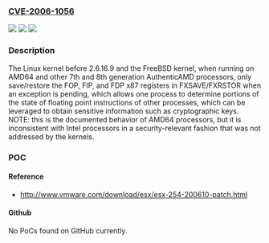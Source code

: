 ### [CVE-2006-1056](https://cve.mitre.org/cgi-bin/cvename.cgi?name=CVE-2006-1056)
![](https://img.shields.io/static/v1?label=Product&message=n%2Fa&color=blue)
![](https://img.shields.io/static/v1?label=Version&message=n%2Fa&color=blue)
![](https://img.shields.io/static/v1?label=Vulnerability&message=n%2Fa&color=brighgreen)

### Description

The Linux kernel before 2.6.16.9 and the FreeBSD kernel, when running on AMD64 and other 7th and 8th generation AuthenticAMD processors, only save/restore the FOP, FIP, and FDP x87 registers in FXSAVE/FXRSTOR when an exception is pending, which allows one process to determine portions of the state of floating point instructions of other processes, which can be leveraged to obtain sensitive information such as cryptographic keys. NOTE: this is the documented behavior of AMD64 processors, but it is inconsistent with Intel processors in a security-relevant fashion that was not addressed by the kernels.

### POC

#### Reference
- http://www.vmware.com/download/esx/esx-254-200610-patch.html

#### Github
No PoCs found on GitHub currently.


